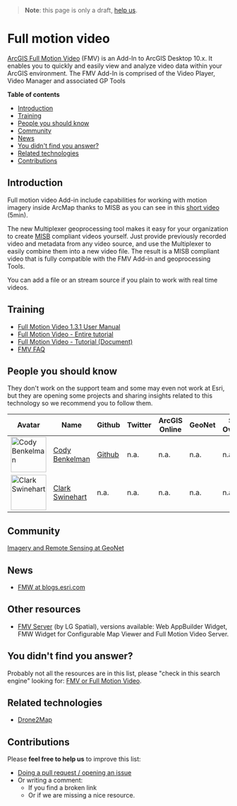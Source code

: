 > **Note**: this page is only a draft, [help us](#contributions).

# Full motion video
[ArcGIS Full Motion Video](http://www.esri.com/products/arcgis-capabilities/imagery/full-motion-video)
(FMV) is an Add-In to ArcGIS Desktop 10.x. It enables you to quickly and easily
view and analyze video data within your ArcGIS environment. The FMV Add-In is
comprised of the Video Player, Video Manager and associated GP Tools

<!-- START doctoc generated TOC please keep comment here to allow auto update -->
<!-- DON'T EDIT THIS SECTION, INSTEAD RE-RUN doctoc TO UPDATE -->
**Table of contents**

- [Introduction](#introduction)
- [Training](#training)
- [People you should know](#people-you-should-know)
- [Community](#community)
- [News](#news)
- [You didn't find you answer?](#you-didnt-find-you-answer)
- [Related technologies](#related-technologies)
- [Contributions](#contributions)

<!-- END doctoc generated TOC please keep comment here to allow auto update -->

## Introduction
Full motion video Add-in include capabilities for working with motion imagery inside
ArcMap thanks to MISB as you can see in this [short video](http://www.esri.com/videos/watch?videoid=2805&isLegacy=true&title=introduction-to-the-full-motion-video-add_dash_in) (5min).

The new Multiplexer geoprocessing tool makes it easy for your
organization to create [MISB](http://www.gwg.nga.mil/misb/faq.html) compliant
videos yourself. Just provide previously recorded video and metadata from any
video source, and use the Multiplexer to easily combine them into a new video
file. The result is a MISB compliant video that is fully compatible with the
FMV Add-in and geoprocessing Tools.

You can add a file or an stream source if you plain to work with real time videos.

## Training

* [Full Motion Video 1.3.1 User Manual](https://geonet.esri.com/servlet/JiveServlet/downloadBody/8607-102-1-10723/Full%20Motion%20Video%201.3.1%20User%20Manual.pdf)
* [Full Motion Video - Entire tutorial](https://esri.app.box.com/s/1wj8k5t44so7oy8phcaioik3zebc9bf0)
* [Full Motion Video - Tutorial (Document)](https://esri.app.box.com/s/pgsmra3npv54thnmgfwesu82uqey5bc4)
* [FMV FAQ](https://geonet.esri.com/docs/DOC-8379-frequently-asked-questions-about-fmv)

## People you should know
They don't work on the support team and some may even not work at Esri,
but they are opening some projects and sharing insights related to this
technology so we recommend you to follow them.

|Avatar|Name|Github|Twitter|ArcGIS Online|GeoNet|Stack Overflow|
|---|---|---|---|---|---|---|
|<img src="https://media-exp1.licdn.com/media/AAEAAQAAAAAAAAoHAAAAJDFiYmQ4Mjg2LTdmZTctNDcyZi1iM2M3LTk5YmNhNGI5ZTk5Mg.jpg" width="80" alt="Cody Benkelman">|[Cody Benkelman](https://www.linkedin.com/in/cody-benkelman-0b62761/)|[Github](https://github.com/codybenkelman)|n.a.|n.a.|n.a.|n.a.
|<img src="https://media-exp1.licdn.com/media/p/8/000/1fd/2dd/3244746.jpg" width="80" alt="Clark Swinehart">|[Clark Swinehart](https://www.linkedin.com/in/clark-swinehart-96064b1/)|n.a.|n.a.|n.a.|n.a.|n.a.



## Community

[Imagery and Remote Sensing at GeoNet](https://geonet.esri.com/community/gis/imagery-and-remote-sensing/content?filterID=contentstatus%5Bpublished%5D~category%5Bfull-motion-video%5D)

## News

* [FMW at blogs.esri.com](https://blogs.esri.com/esri/globalsearch/?mssearch=fmv&msp=1&mswhere=all)

## Other resources

* [FMV Server](http://fmvserver.com/shop/) (by LG Spatial), versions available: Web AppBuilder Widget, FMW Widget for Configurable Map Viewer and Full Motion Video Server.

## You didn't find you answer?

Probably not all the resources are in this list, please "check in this search engine" looking for: [FMV or Full Motion Video](https://esri-es.github.io/arcgis-search/?search=fmv%20or%20%22full%20motion%20video%22).

## Related technologies

* [Drone2Map](../../../drone2map/README.md)

## Contributions
Please **feel free to help us** to improve this list:

* [Doing a pull request / opening an issue](https://github.com/hhkaos/awesome-arcgis#contributions)
* Or writing a comment:
  * If you find a broken link
  * Or if we are missing a nice resource.
